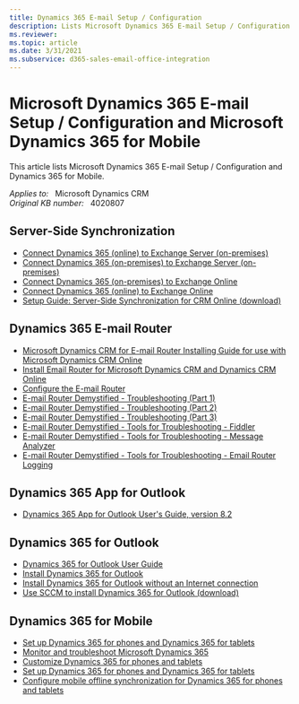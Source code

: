 ```yaml
---
title: Dynamics 365 E-mail Setup / Configuration
description: Lists Microsoft Dynamics 365 E-mail Setup / Configuration and Dynamics 365 for Mobile.
ms.reviewer: 
ms.topic: article
ms.date: 3/31/2021
ms.subservice: d365-sales-email-office-integration
---
```

# Microsoft Dynamics 365 E-mail Setup / Configuration and Microsoft Dynamics 365 for Mobile

This article lists Microsoft Dynamics 365 E-mail Setup / Configuration and Dynamics 365 for Mobile.

_Applies to:_ &nbsp; Microsoft Dynamics CRM  
_Original KB number:_ &nbsp; 4020807

## Server-Side Synchronization

- [Connect Dynamics 365 (online) to Exchange Server (on-premises)](/previous-versions/dynamicscrm-2016/administering-dynamics-365/mt622059(v=crm.8))
- [Connect Dynamics 365 (on-premises) to Exchange Server (on-premises)](/previous-versions/dynamicscrm-2016/administering-dynamics-365/mt703269(v=crm.8))
- [Connect Dynamics 365 (on-premises) to Exchange Online](/previous-versions/dynamicscrm-2016/administering-dynamics-365/mt703269(v=crm.8))
- [Connect Dynamics 365 (online) to Exchange Online](/previous-versions/dynamicscrm-2016/administering-dynamics-365/mt622056(v=crm.8))
- [Setup Guide: Server-Side Synchronization for CRM Online (download)](https://download.microsoft.com/download/E/D/0/ED05CA70-190F-4BAE-9F6A-0BB2F0010B81/Setup%20Guide%20Server-side%20synchronization%20for%20CRM%20Online%20and%20Exchange%20Server.pdf)

## Dynamics 365 E-mail Router

- [Microsoft Dynamics CRM for E-mail Router Installing Guide for use with Microsoft Dynamics CRM Online](https://www.microsoft.com/download/details.aspx?id=18991)
- [Install Email Router for Microsoft Dynamics CRM and Dynamics CRM Online](/previous-versions/dynamicscrm-2016/administering-dynamics-365/hh699800(v=crm.8))
- [Configure the E-mail Router](/previous-versions/dynamicscrm-2016/administering-dynamics-365/hh699786(v=crm.8))
- [E-mail Router Demystified - Troubleshooting (Part 1)](https://community.dynamics.com/crm/b/dynamicscrmsupportblog/posts/email-router-demystified-troubleshooting-part-1)
- [E-mail Router Demystified - Troubleshooting (Part 2)](https://community.dynamics.com/crm/b/dynamicscrmsupportblog/archive/2015/01/16/email-router-demystified-troubleshooting-part-2)
- [E-mail Router Demystified - Troubleshooting (Part 3)](https://community.dynamics.com/crm/b/dynamicscrmsupportblog/archive/2016/05/11/email-router-demystified-troubleshooting-part-3)
- [E-mail Router Demystified - Tools for Troubleshooting - Fiddler](https://community.dynamics.com/crm/b/dynamicscrmsupportblog/posts/email-router-demystified-tools-for-troubleshooting-fiddler)
- [E-mail Router Demystified - Tools for Troubleshooting - Message Analyzer](https://community.dynamics.com/crm/b/dynamicscrmsupportblog/posts/email-router-demystified-tools-for-troubleshooting-message-analyzer)
- [E-mail Router Demystified - Tools for Troubleshooting - Email Router Logging](https://community.dynamics.com/crm/b/dynamicscrmsupportblog/posts/email-router-demystified-tools-for-troubleshooting-email-router-logging)

## Dynamics 365 App for Outlook

- [Dynamics 365 App for Outlook User's Guide, version 8.2](/dynamics365/outlook-app/v8/dynamics-365-app-outlook-user-s-guide-v8)

## Dynamics 365 for Outlook

- [Dynamics 365 for Outlook User Guide](/dynamics365/outlook-addin/user-guide/dynamics-365-outlook-user-s-guide)
- [Install Dynamics 365 for Outlook](/previous-versions/dynamicscrm-2016/administering-dynamics-365/hh699760(v=crm.8))
- [Install Dynamics 365 for Outlook without an Internet connection](/previous-versions/dynamicscrm-2016/administering-dynamics-365/jj126125(v=crm.8))
- [Use SCCM to install Dynamics 365 for Outlook (download)](https://download.microsoft.com/download/2/C/0/2C0AB67B-8B6F-4EF1-95C3-8DAEAD6E2FAE/Use_SCCM_to_install_Dynamics_365_for_Outlook.pdf)

## Dynamics 365 for Mobile

- [Set up Dynamics 365 for phones and Dynamics 365 for tablets](/previous-versions/dynamicscrm-2016/administering-dynamics-365/dn531128(v=crm.8))
- [Monitor and troubleshoot Microsoft Dynamics 365](/previous-versions/dynamicscrm-2016/deployment-administrators-guide/hh699694(v=crm.8))
- [Customize Dynamics 365 for phones and tablets](/previous-versions/dynamicscrm-2016/administering-dynamics-365/dn531159(v=crm.8))
- [Set up Dynamics 365 for phones and Dynamics 365 for tablets](/dynamics365/mobile-app/v8/set-up-manage/set-up)
- [Configure mobile offline synchronization for Dynamics 365 for phones and tablets](/previous-versions/dynamicscrm-2016/admins-customizers-dynamics-365/mt826602(v=crm.8))
